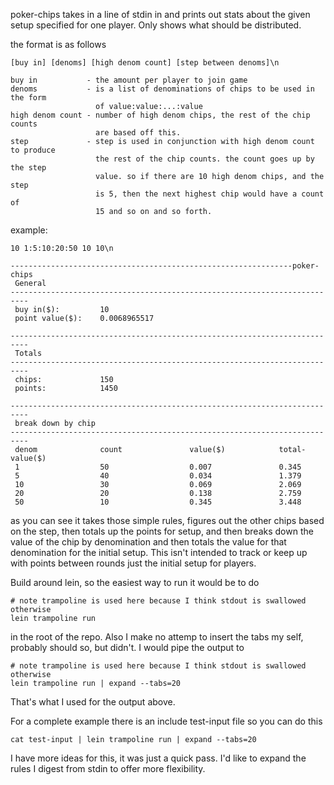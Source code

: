 poker-chips takes in a line of stdin in and prints out stats about the given
setup specified for one player. Only shows what should be distributed.

the format is as follows
```
[buy in] [denoms] [high denom count] [step between denoms]\n

buy in           - the amount per player to join game
denoms           - is a list of denominations of chips to be used in the form 
                   of value:value:...:value
high denom count - number of high denom chips, the rest of the chip counts
                   are based off this.
step             - step is used in conjunction with high denom count to produce
                   the rest of the chip counts. the count goes up by the step
                   value. so if there are 10 high denom chips, and the step
                   is 5, then the next highest chip would have a count of 
                   15 and so on and so forth.
```
example:
```
10 1:5:10:20:50 10 10\n

---------------------------------------------------------------poker-chips
 General
--------------------------------------------------------------------------
 buy in($):         10
 point value($):    0.0068965517

--------------------------------------------------------------------------
 Totals
--------------------------------------------------------------------------
 chips:             150
 points:            1450

--------------------------------------------------------------------------
 break down by chip
--------------------------------------------------------------------------
 denom              count               value($)            total-value($)
 1                  50                  0.007               0.345
 5                  40                  0.034               1.379
 10                 30                  0.069               2.069
 20                 20                  0.138               2.759
 50                 10                  0.345               3.448
```
as you can see it takes those simple rules, figures out the other chips
based on the step, then totals up the points for setup, and then breaks
down the value of the chip by denomination and then totals the value for 
that denomination for the initial setup. This isn't intended to track or
keep up with points between rounds just the initial setup for players.

Build around lein, so the easiest way to run it would be to do 
```
# note trampoline is used here because I think stdout is swallowed otherwise
lein trampoline run
``` 
in the root of the repo. Also I make no attemp to insert the tabs my self, 
probably should so, but didn't. I would pipe the output to 

```
# note trampoline is used here because I think stdout is swallowed otherwise
lein trampoline run | expand --tabs=20 
```

That's what I used for the output above. 

For a complete example there is an include test-input file so you can do this

```
cat test-input | lein trampoline run | expand --tabs=20
```

I have more ideas for this, it was just a quick pass. I'd like to expand
the rules I digest from stdin to offer more flexibility. 
